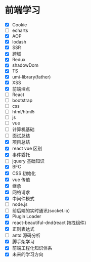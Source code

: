 # 前端学习

- [x] Cookie
- [ ] echarts
- [x] AOP
- [x] lodash
- [x] SSR
- [x] 跨域
- [x] Redux
- [x] shadowDom
- [x] TS
- [x] umi-library(father)
- [x] XSS
- [x] 前端埋点
- [ ] React
- [ ] bootstrap
- [ ] css
- [ ] html/html5
- [ ] js
- [ ] vue
- [ ] 计算机基础
- [ ] 面试总结
- [x] 项目总结
- [x] react vue 区别
- [x] 事件委托
- [ ] jquery 基础知识
- [x] BFC
- [x] CSS 初始化
- [x] vue 传值
- [x] 继承
- [x] 网络请求
- [x] 中间件模式
- [ ] node.js
- [ ] 前后端的实时通讯(socket.io)
- [x] Plugin Loader
- [x] react-beautiful-dnd(react 拖拽组件)
- [x] 正则表达式
- [ ] antd 源码分析
- [x] 脚手架学习
- [x] 前端工程化知识体系
- [x] 未来的学习方向
